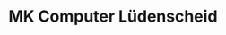 ---
title: "MK Computer Lüdenscheid"
url: /luedenscheid/mk-computer-luedenscheid/
shop: Computer
---